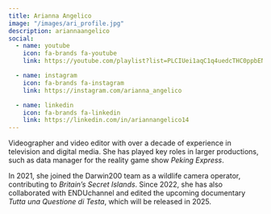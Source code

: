 ```yaml
---
title: Arianna Angelico
image: "/images/ari_profile.jpg"
description: ariannaangelico
social:
  - name: youtube
    icon: fa-brands fa-youtube
    link: https://youtube.com/playlist?list=PLCIUei1aqC1q4uedcTHC0ppbENw9tRc7N&feature=shared)

  - name: instagram
    icon: fa-brands fa-instagram
    link: https://instagram.com/arianna_angelico

  - name: linkedin
    icon: fa-brands fa-linkedin
    link: https://linkedin.com/in/ariannangelico14
---
```


Videographer and video editor with over a decade of experience in television and digital media.
She has played key roles in larger productions, such as data manager for the reality game show *Peking Express*.

In 2021, she joined the Darwin200 team as a wildlife camera operator, contributing to *Britain’s Secret Islands*.
Since 2022, she has also collaborated with ENDUchannel and edited the upcoming documentary *Tutta una Questione di Testa*, which will be released in 2025.
